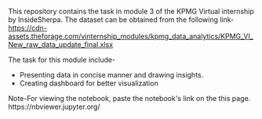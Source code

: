 This repository contains the task in module 3 of the KPMG Virtual internship by InsideSherpa. The dataset can be obtained from the following link-https://cdn-assets.theforage.com/vinternship_modules/kpmg_data_analytics/KPMG_VI_New_raw_data_update_final.xlsx

The task for this module include-
<ul> 
  <li> Presenting data in concise manner and drawing insights.</li>
  <li>Creating dashboard for better visualization</li>
</ul>
Note-For viewing the notebook, paste the notebook's link on the this page. https://nbviewer.jupyter.org/

